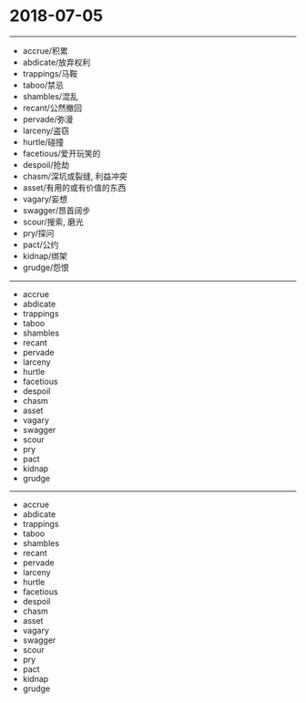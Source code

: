 # 2018-07-05

---

- accrue/积累
- abdicate/放弃权利
- trappings/马鞍
- taboo/禁忌
- shambles/混乱
- recant/公然撤回
- pervade/弥漫
- larceny/盗窃
- hurtle/碰撞
- facetious/爱开玩笑的
- despoil/抢劫
- chasm/深坑或裂缝, 利益冲突
- asset/有用的或有价值的东西
- vagary/妄想
- swagger/昂首阔步
- scour/搜索, 磨光
- pry/探问
- pact/公约
- kidnap/绑架
- grudge/怨恨

---

- accrue
- abdicate
- trappings
- taboo
- shambles
- recant
- pervade
- larceny
- hurtle
- facetious
- despoil
- chasm
- asset
- vagary
- swagger
- scour
- pry
- pact
- kidnap
- grudge

---

- accrue
- abdicate
- trappings
- taboo
- shambles
- recant
- pervade
- larceny
- hurtle
- facetious
- despoil
- chasm
- asset
- vagary
- swagger
- scour
- pry
- pact
- kidnap
- grudge

